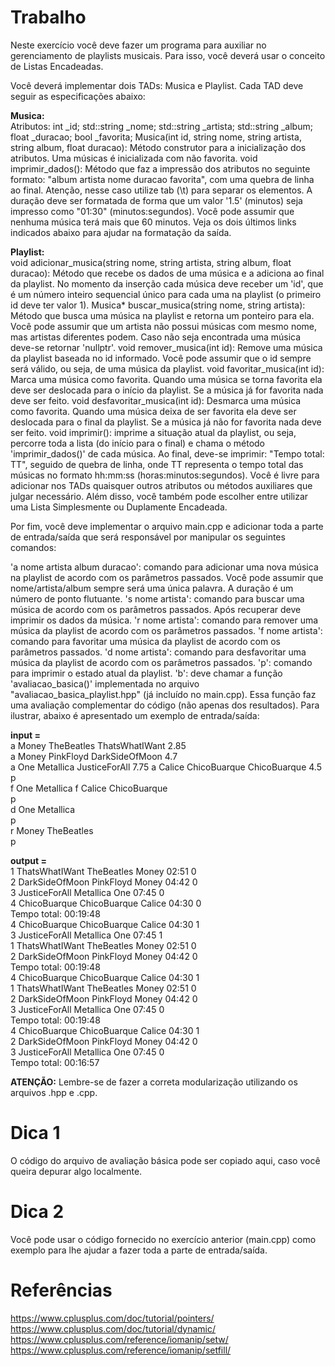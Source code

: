 # Trabalho
Neste exercício você deve fazer um programa para auxiliar no gerenciamento de playlists musicais. Para isso, você deverá usar o conceito de Listas Encadeadas.

Você deverá implementar dois TADs: Musica e Playlist. Cada TAD deve seguir as especificações abaixo:

**Musica:**  
Atributos: int \_id; std::string \_nome; std::string \_artista; std::string \_album; float \_duracao; bool \_favorita; 
Musica(int id, string nome, string artista, string album, float duracao): Método construtor para a inicialização dos atributos. Uma músicas é inicializada com não favorita.
void imprimir_dados(): Método que faz a impressão dos atributos no seguinte formato: "album artista nome duracao favorita", com uma quebra de linha ao final. Atenção, nesse caso utilize tab (\t) para separar os elementos. A duração deve ser formatada de forma que um valor '1.5' (minutos) seja impresso como "01:30" (minutos:segundos). Você pode assumir que nenhuma música terá mais que 60 minutos. Veja os dois últimos links indicados abaixo para ajudar na formatação da saída.

**Playlist:**  
void adicionar_musica(string nome, string artista, string album, float duracao): Método que recebe os dados de uma música e a adiciona ao final da playlist. No momento da inserção cada música deve receber um 'id', que é um número inteiro sequencial único para cada uma na playlist (o primeiro id deve ter valor 1). 
Musica* buscar_musica(string nome, string artista): Método que busca uma música na playlist e retorna um ponteiro para ela. Você pode assumir que um artista não possui músicas com mesmo nome, mas artistas diferentes podem. Caso não seja encontrada uma música deve-se retornar 'nullptr'.
void remover_musica(int id): Remove uma música da playlist baseada no id informado. Você pode assumir que o id sempre será válido, ou seja, de uma música da playlist.
void favoritar_musica(int id): Marca uma música como favorita. Quando uma música se torna favorita ela deve ser deslocada para o início da playlist. Se a música já for favorita nada deve ser feito.
void desfavoritar_musica(int id): Desmarca uma música como favorita. Quando uma música deixa de ser favorita ela deve ser deslocada para o final da playlist. Se a música já não for favorita nada deve ser feito.
void imprimir(): imprime a situação atual da playlist, ou seja, percorre toda a lista (do início para o final) e chama o método 'imprimir_dados()' de cada música. Ao final, deve-se imprimir: "Tempo total: TT", seguido de quebra de linha, onde TT representa o tempo total das músicas no formato hh:mm:ss (horas:minutos:segundos).
Você é livre para adicionar nos TADs quaisquer outros atributos ou métodos auxiliares que julgar necessário. Além disso, você também pode escolher entre utilizar uma Lista Simplesmente ou Duplamente Encadeada.

Por fim, você deve implementar o arquivo main.cpp e adicionar toda a parte de entrada/saída que será responsável por manipular os seguintes comandos:

'a nome artista album duracao': comando para adicionar uma nova música na playlist de acordo com os parâmetros passados. Você pode assumir que nome/artista/album sempre será uma única palavra. A duração é um número de ponto flutuante.
's nome artista': comando para buscar uma música de acordo com os parâmetros passados. Após recuperar deve imprimir os dados da música.
'r nome artista': comando para remover uma música da playlist de acordo com os parâmetros passados.
'f nome artista': comando para favoritar uma música da playlist de acordo com os parâmetros passados.
'd nome artista': comando para desfavoritar uma música da playlist de acordo com os parâmetros passados.
'p': comando para imprimir o estado atual da playlist. 
'b': deve chamar a função 'avaliacao_basica()' implementada no arquivo "avaliacao_basica_playlist.hpp" (já incluído no main.cpp). Essa função faz uma avaliação complementar do código (não apenas dos resultados).
Para ilustrar, abaixo é apresentado um exemplo de entrada/saída:

**input =**  
a Money TheBeatles ThatsWhatIWant 2.85  
a Money PinkFloyd DarkSideOfMoon 4.7  
a One Metallica JusticeForAll 7.75
a Calice ChicoBuarque ChicoBuarque 4.5 
p  
f One Metallica
f Calice ChicoBuarque  
p  
d One Metallica  
p  
r Money TheBeatles  
p  

**output =**  
1       ThatsWhatIWant  TheBeatles      Money   02:51   0  
2       DarkSideOfMoon  PinkFloyd       Money   04:42   0  
3       JusticeForAll   Metallica       One     07:45   0  
4       ChicoBuarque    ChicoBuarque    Calice  04:30   0  
Tempo total: 00:19:48  
4       ChicoBuarque    ChicoBuarque    Calice  04:30   1  
3       JusticeForAll   Metallica       One     07:45   1  
1       ThatsWhatIWant  TheBeatles      Money   02:51   0  
2       DarkSideOfMoon  PinkFloyd       Money   04:42   0  
Tempo total: 00:19:48  
4       ChicoBuarque    ChicoBuarque    Calice  04:30   1  
1       ThatsWhatIWant  TheBeatles      Money   02:51   0  
2       DarkSideOfMoon  PinkFloyd       Money   04:42   0  
3       JusticeForAll   Metallica       One     07:45   0  
Tempo total: 00:19:48  
4       ChicoBuarque    ChicoBuarque    Calice  04:30   1  
2       DarkSideOfMoon  PinkFloyd       Money   04:42   0  
3       JusticeForAll   Metallica       One     07:45   0  
Tempo total: 00:16:57  

**ATENÇÃO:** Lembre-se de fazer a correta modularização utilizando os arquivos .hpp e .cpp.  

# Dica 1  
O código do arquivo de avaliação básica pode ser copiado aqui, caso você queira depurar algo localmente.

# Dica 2  
Você pode usar o código fornecido no exercício anterior (main.cpp) como exemplo para lhe ajudar a fazer toda a parte de entrada/saída.

# Referências  
https://www.cplusplus.com/doc/tutorial/pointers/  
https://www.cplusplus.com/doc/tutorial/dynamic/  
https://www.cplusplus.com/reference/iomanip/setw/  
https://www.cplusplus.com/reference/iomanip/setfill/  
